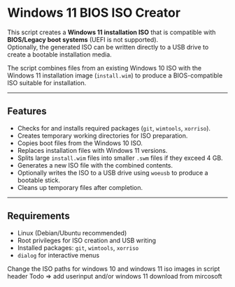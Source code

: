 # Windows 11 BIOS ISO Creator

This script creates a **Windows 11 installation ISO** that is compatible with **BIOS/Legacy boot systems** (UEFI is not supported).  
Optionally, the generated ISO can be written directly to a USB drive to create a bootable installation media.  

The script combines files from an existing Windows 10 ISO with the Windows 11 installation image (`install.wim`) to produce a BIOS-compatible ISO suitable for installation.  

---

## Features

- Checks for and installs required packages (`git`, `wimtools`, `xorriso`).  
- Creates temporary working directories for ISO preparation.  
- Copies boot files from the Windows 10 ISO.  
- Replaces installation files with Windows 11 versions.  
- Splits large `install.wim` files into smaller `.swm` files if they exceed 4 GB.  
- Generates a new ISO file with the combined contents.  
- Optionally writes the ISO to a USB drive using `woeusb` to produce a bootable stick.  
- Cleans up temporary files after completion.  

---

## Requirements

- Linux (Debian/Ubuntu recommended)  
- Root privileges for ISO creation and USB writing  
- Installed packages: `git`, `wimtools`, `xorriso`  
- `dialog` for interactive menus  


Change the ISO paths for windows 10 and windows 11 iso images in script header
Todo => add userinput and/or windows 11 download from mircosoft
